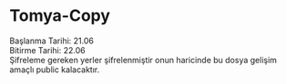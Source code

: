 # Tomya-Copy
Başlanma Tarihi: 21.06   
Bitirme Tarihi: 22.06  
Şifreleme gereken yerler şifrelenmiştir onun haricinde bu dosya gelişim amaçlı public kalacaktır.
